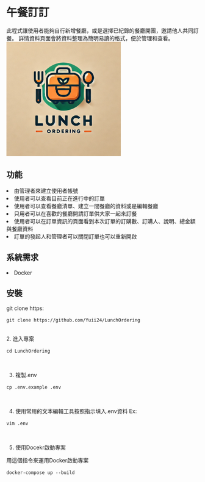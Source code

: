 <h1>午餐訂訂</h1>
此程式讓使用者能夠自行新增餐廳，或是選擇已紀錄的餐廳開團，邀請他人共同訂餐。
詳情資料頁面會將資料整理為簡明易讀的格式，便於管理和查看。
<br>

<img src="LunchOrdering.png" style="width: 300px; height: 300px;">

<h2>功能</h2>
<li>由管理者來建立使用者帳號</li>
<li>使用者可以查看目前正在進行中的訂單</li>
<li>使用者可以查看餐廳清單、建立一間餐廳的資料或是編輯餐廳</li>
<li>只用者可以在喜歡的餐廳開請訂單供大家一起來訂餐</li>
<li>使用者可以在訂單資訊的頁面看到本次訂單的訂購數、訂購人、說明、總金額與餐廳資料</li>
<li>訂單的發起人和管理者可以關閉訂單也可以重新開啟</li>

<h2>系統需求</h2>

<li>Docker</li>

<h2>安裝</h2>

git clone https:

```
git clone https://github.com/Yuii24/LunchOrdering
```
<br>
2. 進入專案

```
cd LunchOrdering
```
<br>

3. 複製.env

```
cp .env.example .env
```

<br>

4. 使用常用的文本編輯工具按照指示填入.env資料
Ex:
```
vim .env
```

<br />

5. 使用Docekr啟動專案

用這個指令來運用Docker啟動專案
```
docker-compose up --build
```